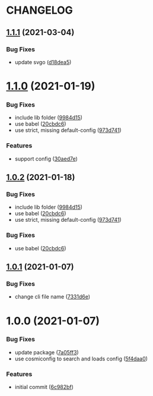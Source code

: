 # CHANGELOG

## [1.1.1](https://github.com/better-us/svgict/compare/v1.1.0...v1.1.1) (2021-03-04)


### Bug Fixes

* update svgo ([d18dea5](https://github.com/better-us/svgict/commit/d18dea57ba4179fc7c86d1b742616b696aa1ca17))

# [1.1.0](https://github.com/better-us/svgict/compare/v1.0.1...v1.1.0) (2021-01-19)


### Bug Fixes

* include lib folder ([9984d15](https://github.com/better-us/svgict/commit/9984d159224604e83a175730db81296ed472174f))
* use babel ([20cbdc6](https://github.com/better-us/svgict/commit/20cbdc6f581f2a72a629527665bafce3bb2e9b4d))
* use strict, missing default-config ([973d741](https://github.com/better-us/svgict/commit/973d741cc22b320f4c77c64faa6b86e3211ad5b0))


### Features

* support config ([30aed7e](https://github.com/better-us/svgict/commit/30aed7ea8bfc41225a8c865139242df227d2d057))

## [1.0.2](https://github.com/better-us/svgict/compare/v1.0.1...v1.0.2) (2021-01-18)


### Bug Fixes

* include lib folder ([9984d15](https://github.com/better-us/svgict/commit/9984d159224604e83a175730db81296ed472174f))
* use babel ([20cbdc6](https://github.com/better-us/svgict/commit/20cbdc6f581f2a72a629527665bafce3bb2e9b4d))
* use strict, missing default-config ([973d741](https://github.com/better-us/svgict/commit/973d741cc22b320f4c77c64faa6b86e3211ad5b0))

### Bug Fixes

* use babel ([20cbdc6](https://github.com/better-us/svgict/commit/20cbdc6f581f2a72a629527665bafce3bb2e9b4d))

## [1.0.1](https://github.com/better-us/svgict/compare/v1.0.0...v1.0.1) (2021-01-07)


### Bug Fixes

* change cli file name ([7331d6e](https://github.com/better-us/svgict/commit/7331d6e62fb280982228167a07cf6256e1536f15))

# 1.0.0 (2021-01-07)


### Bug Fixes

* update package ([7a05ff3](https://github.com/better-us/svgict/commit/7a05ff3fd3994d8d2ff0f7cd52f5f3e49b40961d))
* use cosmiconfig to search  and loads config ([5f4daa0](https://github.com/better-us/svgict/commit/5f4daa0725278d5a0ed9e18fc144137930cad2ca))


### Features

* initial commit ([6c982bf](https://github.com/better-us/svgict/commit/6c982bf44755fe27ef579dc458628884972f5e47))
